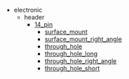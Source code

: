 * electronic
  * header
    * [14_pin](electronic/header/14_pin)
      * [surface_mount](electronic/header/14_pin/surface_mount)
      * [surface_mount_right_angle](electronic/header/14_pin/surface_mount/surface_mount_right_angle)
      * [through_hole](electronic/header/14_pin/surface_mount/surface_mount_right_angle/through_hole)
      * [through_hole_long](electronic/header/14_pin/surface_mount/surface_mount_right_angle/through_hole/through_hole_long)
      * [through_hole_right_angle](electronic/header/14_pin/surface_mount/surface_mount_right_angle/through_hole/through_hole_long/through_hole_right_angle)
      * [through_hole_short](electronic/header/14_pin/surface_mount/surface_mount_right_angle/through_hole/through_hole_long/through_hole_right_angle/through_hole_short)

